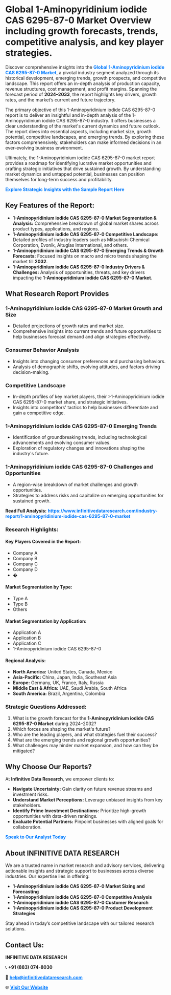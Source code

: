 <h1>Global 1-Aminopyridinium iodide CAS 6295-87-0 Market Overview including growth forecasts, trends, competitive analysis, and key player strategies.</h1>
<p>
Discover comprehensive insights into the 
<a href="https://www.infinitivedataresearch.com/industry-report/1-aminopyridinium-iodide-cas-6295-87-0-market" rel="dofollow" style="color: #007BFF; text-decoration: none;"><strong>Global 1-Aminopyridinium iodide CAS 6295-87-0 Market</strong></a>, a pivotal industry segment analyzed through its historical development, emerging trends, growth prospects, and competitive landscape. This report offers an in-depth analysis of production capacity, revenue structures, cost management, and profit margins. Spanning the forecast period of <strong>2024–2033</strong>, the report highlights key drivers, growth rates, and the market’s current and future trajectory.
</p>
<p>
The primary objective of this 1-Aminopyridinium iodide CAS 6295-87-0 report is to deliver an insightful and in-depth analysis of the 1-Aminopyridinium iodide CAS 6295-87-0 industry. It offers businesses a clear understanding of the market's current dynamics and future outlook. The report dives into essential aspects, including market size, growth potential, competitive landscapes, and emerging trends. By exploring these factors comprehensively, stakeholders can make informed decisions in an ever-evolving business environment.
</p>
<p>
Ultimately, the 1-Aminopyridinium iodide CAS 6295-87-0 market report provides a roadmap for identifying lucrative market opportunities and crafting strategic initiatives that drive sustained growth. By understanding market dynamics and untapped potential, businesses can position themselves for long-term success and profitability.
</p>
<p>
<a href="https://www.infinitivedataresearch.com/request-sample/reportId=102686" style="color: #007BFF; text-decoration: none;"><strong>Explore Strategic Insights with the Sample Report Here</strong></a>
</p>

<h2>Key Features of the Report:</h2>
<ul>
<li><strong>1-Aminopyridinium iodide CAS 6295-87-0 Market Segmentation & Analysis:</strong> Comprehensive breakdown of global market shares across product types, applications, and regions.</li>
<li><strong>1-Aminopyridinium iodide CAS 6295-87-0 Competitive Landscape:</strong> Detailed profiles of industry leaders such as Mitsubishi Chemical Corporation, Evonik, Altuglas International, and others.</li>
<li><strong>1-Aminopyridinium iodide CAS 6295-87-0 Emerging Trends & Growth Forecasts:</strong> Focused insights on macro and micro trends shaping the market till <strong>2032</strong>.</li>
<li><strong>1-Aminopyridinium iodide CAS 6295-87-0 Industry Drivers & Challenges:</strong> Analysis of opportunities, threats, and key drivers impacting the <strong>1-Aminopyridinium iodide CAS 6295-87-0 Market</strong>.</li>
</ul>

<h2>What Research Report Provides</h2>
<h3>1-Aminopyridinium iodide CAS 6295-87-0 Market Growth and Size</h3>
<ul>
<li>Detailed projections of growth rates and market size.</li>
<li>Comprehensive insights into current trends and future opportunities to help businesses forecast demand and align strategies effectively.</li>
</ul>

<h3>Consumer Behavior Analysis</h3>
<ul>
<li>Insights into changing consumer preferences and purchasing behaviors.</li>
<li>Analysis of demographic shifts, evolving attitudes, and factors driving decision-making.</li>
</ul>

<h3>Competitive Landscape</h3>
<ul>
<li>In-depth profiles of key market players, their >1-Aminopyridinium iodide CAS 6295-87-0 market share, and strategic initiatives.</li>
<li>Insights into competitors' tactics to help businesses differentiate and gain a competitive edge.</li>
</ul>

<h3>1-Aminopyridinium iodide CAS 6295-87-0 Emerging Trends</h3>
<ul>
<li>Identification of groundbreaking trends, including technological advancements and evolving consumer values.</li>
<li>Exploration of regulatory changes and innovations shaping the industry's future.</li>
</ul>

<h3>1-Aminopyridinium iodide CAS 6295-87-0 Challenges and Opportunities</h3>
<ul>
<li>A region-wise breakdown of market challenges and growth opportunities.</li>
<li>Strategies to address risks and capitalize on emerging opportunities for sustained growth.</li>
</ul>
<p><strong>Read Full Analysis:</strong> <a href="https://www.infinitivedataresearch.com/industry-report/1-aminopyridinium-iodide-cas-6295-87-0-market" rel="dofollow" style="color: #007BFF; text-decoration: none;"><strong>https://www.infinitivedataresearch.com/industry-report/1-aminopyridinium-iodide-cas-6295-87-0-market</strong></a></p>
<h3>Research Highlights:</h3>
<h4>Key Players Covered in the Report:</h4>
<ul><li>Company A</li><li>Company B</li><li>Company C</li><li>Company D</li><li>�</li></ul>
<h4>Market Segmentation by Type:</h4>
<ul><li>Type A</li><li>Type B</li><li>Others</li></ul>
<h4>Market Segmentation by Application:</h4>
<ul><li>Application A</li><li>Application B</li><li>Application C</li><li>1-Aminopyridinium iodide CAS 6295-87-0</li></ul>

<h4>Regional Analysis:</h4>
<ul>
<li><strong>North America:</strong> United States, Canada, Mexico</li>
<li><strong>Asia-Pacific:</strong> China, Japan, India, Southeast Asia</li>
<li><strong>Europe:</strong> Germany, UK, France, Italy, Russia</li>
<li><strong>Middle East & Africa:</strong> UAE, Saudi Arabia, South Africa</li>
<li><strong>South America:</strong> Brazil, Argentina, Colombia</li>
</ul>

<h3>Strategic Questions Addressed:</h3>
<ol>
<li>What is the growth forecast for the <strong>1-Aminopyridinium iodide CAS 6295-87-0 Market</strong> during 2024–2032?</li>
<li>Which forces are shaping the market's future?</li>
<li>Who are the leading players, and what strategies fuel their success?</li>
<li>What are the emerging trends and regional growth opportunities?</li>
<li>What challenges may hinder market expansion, and how can they be mitigated?</li>
</ol>

<h2>Why Choose Our Reports?</h2>
<p>At <strong>Infinitive Data Research</strong>, we empower clients to:</p>
<ul>
<li><strong>Navigate Uncertainty:</strong> Gain clarity on future revenue streams and investment risks.</li>
<li><strong>Understand Market Perceptions:</strong> Leverage unbiased insights from key stakeholders.</li>
<li><strong>Identify Prime Investment Destinations:</strong> Prioritize high-growth opportunities with data-driven rankings.</li>
<li><strong>Evaluate Potential Partners:</strong> Pinpoint businesses with aligned goals for collaboration.</li>
</ul>
<p><a href="https://www.infinitivedataresearch.com/industry-report/1-aminopyridinium-iodide-cas-6295-87-0-market" rel="dofollow" style="color: #007BFF; text-decoration: none;"><strong>Speak to Our Analyst Today</strong></a></p>

<h2>About INFINITIVE DATA RESEARCH</h2>
<p>We are a trusted name in market research and advisory services, delivering actionable insights and strategic support to businesses across diverse industries. Our expertise lies in offering:</p>
<ul>
<li><strong>1-Aminopyridinium iodide CAS 6295-87-0 Market Sizing and Forecasting</strong></li>
<li><strong>1-Aminopyridinium iodide CAS 6295-87-0 Competitive Analysis</strong></li>
<li><strong>1-Aminopyridinium iodide CAS 6295-87-0 Customer Research</strong></li>
<li><strong>1-Aminopyridinium iodide CAS 6295-87-0 Product Development Strategies</strong></li>
</ul>
<p>Stay ahead in today’s competitive landscape with our tailored research solutions.</p>

<h2>Contact Us:</h2>
<p><strong>INFINITIVE DATA RESEARCH</strong></p>
<p>📞 <strong>+91 (883) 074-8030</strong></p>
<p>📧 <strong><a href="mailto:help@infinitivedataresearch.com" style="color: #007BFF;">help@infinitivedataresearch.com</a></strong></p>
<p>🌐 <strong><a href="https://www.infinitivedataresearch.com" rel="dofollow" style="color: #007BFF;">Visit Our Website</a></strong></p>